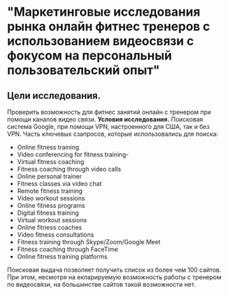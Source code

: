# "Маркетинговые исследования рынка онлайн фитнес тренеров с использованием видеосвязи с фокусом на персональный пользовательский опыт"

## Цели исследования.
Проверить возможность для фитнес занятий онлайн с тренером при помощи каналов видео связи. 
__Условия исследования.__
Поисковая система Google, при помощи VPN, настроенного для США, так и без VPN.
Часть ключевых сзапросов, которые использовались для поиска:
- Online fitness training
- Video conferencing for fitness training-
- Virtual fitness coaching
- Fitness coaching through video calls
- Online personal trainer
- Fitness classes via video chat
- Remote fitness training
- Video workout sessions
- Online fitness programs
- Digital fitness training
- Virtual workout sessions
- Online fitness coaches
- Video fitness consultations
- Fitness training through Skype/Zoom/Google Meet
- Fitness coaching through FaceTime
- Online fitness training platforms

Поисковая выдача позволяет получить список из более чем 100 сайтов. При этом, несмотря на екларируемую возможность работы с тренером по видеосвязи, на большинстве сайтов такой возможности нет.
